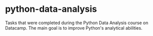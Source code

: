 # python-data-analysis
Tasks that were completed during the Python Data Analysis course on Datacamp. The main goal is to improve Python's analytical abilities.
